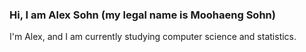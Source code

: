 ### Hi, I am Alex Sohn (my legal name is Moohaeng Sohn)

I'm Alex, and I am currently studying computer science and statistics.
